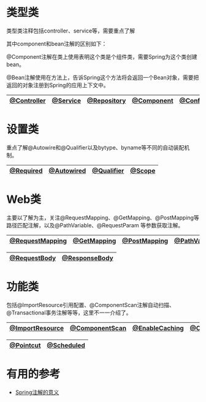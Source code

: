 
# 类型类

类型类注释包括controller、service等，需要重点了解

其中component和bean注解的区别如下：

@Component注解在类上使用表明这个类是个组件类，需要Spring为这个类创建bean。

@Bean注解使用在方法上，告诉Spring这个方法将会返回一个Bean对象，需要把返回的对象注册到Spring的应用上下文中。


[@Controller](https://github.com/stevenli91748/JAVA-Architecture/blob/master/JAVA%20Framework/Spring/Spring常用注解/%40Controller.md)|[@Service](https://github.com/stevenli91748/JAVA-Architecture/blob/master/JAVA%20Framework/Spring/Spring常用注解/%40Service.md)|[@Repository](https://github.com/stevenli91748/JAVA-Architecture/blob/master/JAVA%20Framework/Spring/Spring常用注解/%40Repository.md)|[@Component](https://github.com/stevenli91748/JAVA-Architecture/blob/master/JAVA%20Framework/Spring/Spring常用注解/%40Component.md)|[@Configuration](https://github.com/stevenli91748/JAVA-Architecture/blob/master/JAVA%20Framework/Spring/Spring常用注解/%40Configuration.md)|[@Bean](https://github.com/stevenli91748/JAVA-Architecture/blob/master/JAVA%20Framework/Spring/Spring常用注解/%40Bean.md)|
---|---|---|---|---|---|

# 设置类

重点了解@Autowire和@Qualifier以及bytype、byname等不同的自动装配机制。

[@Required](https://github.com/stevenli91748/JAVA-Architecture/blob/master/JAVA%20Framework/Spring/Spring常用注解/%40Required.md)|[@Autowired](https://github.com/stevenli91748/JAVA-Architecture/blob/master/JAVA%20Framework/Spring/Spring常用注解/%40Autowired.md)|[@Qualifier](https://github.com/stevenli91748/JAVA-Architecture/blob/master/JAVA%20Framework/Spring/Spring常用注解/%40Qualifier.md)|[@Scope](https://github.com/stevenli91748/JAVA-Architecture/blob/master/JAVA%20Framework/Spring/Spring常用注解/%40Scope.md)|
---|---|---|---|

# Web类

主要以了解为主，关注@RequestMapping、@GetMapping、@PostMapping等路径匹配注解，以及@PathVariable、@RequestParam 等参数获取注解。

[@RequestMapping](https://github.com/stevenli91748/JAVA-Architecture/blob/master/JAVA%20Framework/Spring/Spring常用注解/%40RequestMapping.md)|[@GetMapping](https://github.com/stevenli91748/JAVA-Architecture/blob/master/JAVA%20Framework/Spring/Spring常用注解/%40GetMapping.md)|[@PostMapping](https://github.com/stevenli91748/JAVA-Architecture/blob/master/JAVA%20Framework/Spring/Spring常用注解/%40PostMapping.md)|[@PathVariable](https://github.com/stevenli91748/JAVA-Architecture/blob/master/JAVA%20Framework/Spring/Spring常用注解/%40PathVariable.md)|[@RequestParam](https://github.com/stevenli91748/JAVA-Architecture/blob/master/JAVA%20Framework/Spring/Spring常用注解/%40RequestParam.md)|
---|---|---|---|---|

[@RequestBody](https://github.com/stevenli91748/JAVA-Architecture/blob/master/JAVA%20Framework/Spring/Spring常用注解/%40RequestBoy.md)|[@ResponseBody](https://github.com/stevenli91748/JAVA-Architecture/blob/master/JAVA%20Framework/Spring/Spring常用注解/%40ResponseBody.md)|
---|---|

# 功能类

包括@ImportResource引用配置、@ComponentScan注解自动扫描、@Transactional事务注解等等，这里不一一介绍了。

[@ImportResource](https://github.com/stevenli91748/JAVA-Architecture/blob/master/JAVA%20Framework/Spring/Spring常用注解/%40ImportResource.md)|[@ComponentScan](https://github.com/stevenli91748/JAVA-Architecture/blob/master/JAVA%20Framework/Spring/Spring常用注解/%40ComponentScan.md)|[@EnableCaching](https://github.com/stevenli91748/JAVA-Architecture/blob/master/JAVA%20Framework/Spring/Spring常用注解/%40EnableCaching.md)|[@Cacheable](https://github.com/stevenli91748/JAVA-Architecture/blob/master/JAVA%20Framework/Spring/Spring常用注解/%40Cacheable.md)|[@Transactional](https://github.com/stevenli91748/JAVA-Architecture/blob/master/JAVA%20Framework/Spring/Spring常用注解/%40Transactional.md)|[@Aspect](https://github.com/stevenli91748/JAVA-Architecture/blob/master/JAVA%20Framework/Spring/Spring常用注解/%40Aspect.md)|
---|---|---|---|---|---|

[@Pointcut](https://github.com/stevenli91748/JAVA-Architecture/blob/master/JAVA%20Framework/Spring/Spring常用注解/%40Pointcut.md)|[@Scheduled](https://github.com/stevenli91748/JAVA-Architecture/blob/master/JAVA%20Framework/Spring/Spring常用注解/%40Scheduled.md)|
---|---|


# 有用的参考

*  [Spring注解的意义](https://www.cnblogs.com/xiaoxi/p/5935009.html)
